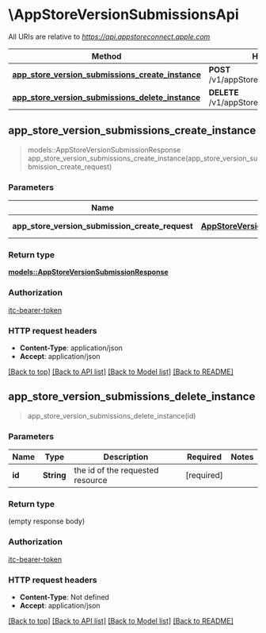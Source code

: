# \AppStoreVersionSubmissionsApi

All URIs are relative to *https://api.appstoreconnect.apple.com*

Method | HTTP request | Description
------------- | ------------- | -------------
[**app_store_version_submissions_create_instance**](AppStoreVersionSubmissionsApi.md#app_store_version_submissions_create_instance) | **POST** /v1/appStoreVersionSubmissions | 
[**app_store_version_submissions_delete_instance**](AppStoreVersionSubmissionsApi.md#app_store_version_submissions_delete_instance) | **DELETE** /v1/appStoreVersionSubmissions/{id} | 



## app_store_version_submissions_create_instance

> models::AppStoreVersionSubmissionResponse app_store_version_submissions_create_instance(app_store_version_submission_create_request)


### Parameters


Name | Type | Description  | Required | Notes
------------- | ------------- | ------------- | ------------- | -------------
**app_store_version_submission_create_request** | [**AppStoreVersionSubmissionCreateRequest**](AppStoreVersionSubmissionCreateRequest.md) | AppStoreVersionSubmission representation | [required] |

### Return type

[**models::AppStoreVersionSubmissionResponse**](AppStoreVersionSubmissionResponse.md)

### Authorization

[itc-bearer-token](../README.md#itc-bearer-token)

### HTTP request headers

- **Content-Type**: application/json
- **Accept**: application/json

[[Back to top]](#) [[Back to API list]](../README.md#documentation-for-api-endpoints) [[Back to Model list]](../README.md#documentation-for-models) [[Back to README]](../README.md)


## app_store_version_submissions_delete_instance

> app_store_version_submissions_delete_instance(id)


### Parameters


Name | Type | Description  | Required | Notes
------------- | ------------- | ------------- | ------------- | -------------
**id** | **String** | the id of the requested resource | [required] |

### Return type

 (empty response body)

### Authorization

[itc-bearer-token](../README.md#itc-bearer-token)

### HTTP request headers

- **Content-Type**: Not defined
- **Accept**: application/json

[[Back to top]](#) [[Back to API list]](../README.md#documentation-for-api-endpoints) [[Back to Model list]](../README.md#documentation-for-models) [[Back to README]](../README.md)

